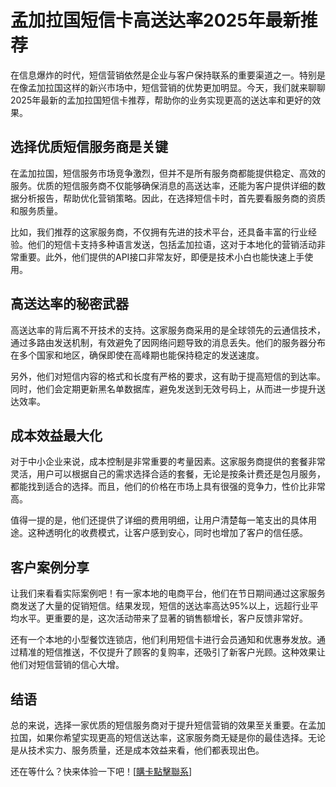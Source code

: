 # 孟加拉国短信卡高送达率2025年最新推荐

在信息爆炸的时代，短信营销依然是企业与客户保持联系的重要渠道之一。特别是在像孟加拉国这样的新兴市场中，短信营销的优势更加明显。今天，我们就来聊聊2025年最新的孟加拉国短信卡推荐，帮助你的业务实现更高的送达率和更好的效果。

## 选择优质短信服务商是关键

在孟加拉国，短信服务市场竞争激烈，但并不是所有服务商都能提供稳定、高效的服务。优质的短信服务商不仅能够确保消息的高送达率，还能为客户提供详细的数据分析报告，帮助优化营销策略。因此，在选择短信卡时，首先要看服务商的资质和服务质量。

比如，我们推荐的这家服务商，不仅拥有先进的技术平台，还具备丰富的行业经验。他们的短信卡支持多种语言发送，包括孟加拉语，这对于本地化的营销活动非常重要。此外，他们提供的API接口非常友好，即便是技术小白也能快速上手使用。

## 高送达率的秘密武器

高送达率的背后离不开技术的支持。这家服务商采用的是全球领先的云通信技术，通过多路由发送机制，有效避免了因网络问题导致的消息丢失。他们的服务器分布在多个国家和地区，确保即使在高峰期也能保持稳定的发送速度。

另外，他们对短信内容的格式和长度有严格的要求，这有助于提高短信的到达率。同时，他们会定期更新黑名单数据库，避免发送到无效号码上，从而进一步提升送达效率。

## 成本效益最大化

对于中小企业来说，成本控制是非常重要的考量因素。这家服务商提供的套餐非常灵活，用户可以根据自己的需求选择合适的套餐，无论是按条计费还是包月服务，都能找到适合的选择。而且，他们的价格在市场上具有很强的竞争力，性价比非常高。

值得一提的是，他们还提供了详细的费用明细，让用户清楚每一笔支出的具体用途。这种透明化的收费模式，让客户感到安心，同时也增加了客户的信任感。

## 客户案例分享

让我们来看看实际案例吧！有一家本地的电商平台，他们在节日期间通过这家服务商发送了大量的促销短信。结果发现，短信的送达率高达95%以上，远超行业平均水平。更重要的是，这次活动带来了显著的销售额增长，客户反馈非常好。

还有一个本地的小型餐饮连锁店，他们利用短信卡进行会员通知和优惠券发放。通过精准的短信推送，不仅提升了顾客的复购率，还吸引了新客户光顾。这种效果让他们对短信营销的信心大增。

## 结语

总的来说，选择一家优质的短信服务商对于提升短信营销的效果至关重要。在孟加拉国，如果你希望实现更高的短信送达率，这家服务商无疑是你的最佳选择。无论是从技术实力、服务质量，还是成本效益来看，他们都表现出色。

还在等什么？快来体验一下吧！[[購卡點擊聯系](https://t.me/s/SXDXQF)]